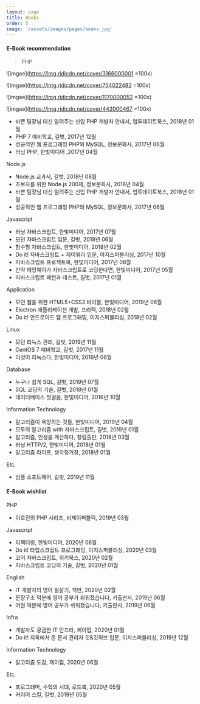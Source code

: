 ```yaml
---
layout: page
title: Books
order: 5
image: '/assets/images/pages/books.jpg'
---
```



#### E-Book recommendation

> PHP

![imgae](https://img.ridicdn.net/cover/3166000001 =100x)

![imgae](https://img.ridicdn.net/cover/754022482 =100x)

![imgae](https://img.ridicdn.net/cover/1170000052 =100x)

![imgae](https://img.ridicdn.net/cover/443000467 =100x)




- 바쁜 팀장님 대신 알려주는 신입 PHP 개발자 안내서, 업투데이트북스, 2018년 01월
- PHP 7 예비학교, 길벗, 2017년 12월
- 성공적인 웹 프로그래밍 PHP와 MySQL, 정보문화사, 2017년 06월
- 러닝 PHP, 한빛미디어 ,2017년 04월

Node.js

- Node.js 교과서, 길벗, 2018년 08월
- 초보자를 위한 Node.js 200제, 정보문화사, 2018년 04월
- 바쁜 팀장님 대신 알려주는 신입 PHP 개발자 안내서, 업투데이트북스, 2018년 01월
- 성공적인 웹 프로그래밍 PHP와 MySQL, 정보문화사, 2017년 06월

Javascript

- 러닝 자바스크립트, 한빛미디어, 2017년 07월
- 모던 자바스크립트 입문, 길벗, 2018년 06월
- 함수형 자바스크립트, 한빛미디어, 2018년 02월
- Do it! 자바스크립트 + 제이쿼리 입문, 이지스퍼블리싱, 2017년 10월
- 자바스크립트 프로젝트북, 한빛미디어, 2017년 08월
- 만약 헤밍웨이가 자바스크립트로 코딩한다면, 한빛미디어, 2017년 05월
- 자바스크립트 패턴과 테스트, 길벗, 2017년 01월

Application

- 모던 웹을 위한 HTML5+CSS3 바이블, 한빛미디어, 2019년 06월
- Electron 애플리케이션 개발, 프리렉, 2018년 02월
- Do it! 안드로이드 앱 프로그래밍, 이지스퍼블리싱, 2018년 02월

Linux

- 모던 리눅스 관리, 길벗, 2019년 11월
- CentOS 7 예비학교, 길벗, 2017년 11월
- 이것이 리눅스다, 한빛미디어, 2016년 06월


Database

- 누구나 쉽게 SQL, 길벗, 2019년 07월
- SQL 코딩의 기술, 길벗, 2018년 01월
- 데이터베이스 첫걸음, 한빛미디어, 2016년 10월


Information Technology

- 알고리즘이 욕망하는 것들, 한빛미디어, 2019년 04월
- 모두의 알고리즘 with 자바스크립트, 길벗, 2019년 01월
- 알고리즘, 인생을 계산하다, 청림출판, 2018년 03월
- 러닝 HTTP/2, 한빛미디어, 2018년 01월
- 알고리즘 라이프, 생각정거장, 2018년 01월

Etc.

- 심플 소프트웨어, 길벗, 2019년 11월

#### E-Book wishlist

PHP

- 이호진의 PHP 시리즈, 비제이퍼블릭, 2019년 03월

Javascript

- 리팩터링, 한빛미디어, 2020년 06월
- Do it! 타입스크립트 프로그래밍, 이지스퍼블리싱, 2020년 03월
- 코어 자바스크립트, 위키북스, 2020년 02월
- 자바스크립트 코딩의 기술, 길벗, 2020년 01월
    
English

- IT 개발자의 영어 필살기, 책만, 2020년 02월
- 문장구조 덕분에 영어 공부가 쉬워졌습니다, 키출판사, 2019년 06월
- 어원 덕분에 영어 공부가 쉬워졌습니다, 키출판사, 2019년 06월

Infra

- 개발자도 궁금한 IT 인프라, 제이펍, 2020년 01월
- Do it! 지옥에서 온 문서 관리자 깃&깃허브 입문, 이지스퍼블리싱, 2019년 12월

Information Technology

- 알고리즘 도감, 제이펍, 2020년 06월

Etc.

- 프로그래머, 수학의 시대, 로드북, 2020년 05월
- 커리어 스킬, 길벗, 2019년 05월
